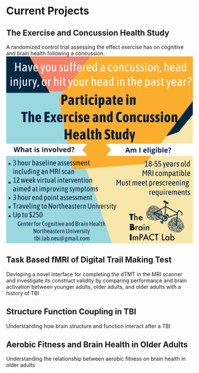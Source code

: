 # Current Projects

## The Exercise and Concussion Health Study
A randomized control trial assessing the effect exercise has on cognitive and brain health following a concussion.
![Techs_flyer](/assets/img/Techs_flyer.png)
## Task Based fMRI of Digital Trail Making Test
Devloping a novel interface for completing the dTMT in the MRI scanner and investigate its construct validity by comparing performance and brain activation between younger adults, older adults, and older adults with a history of TBI

## Structure Function Coupling in TBI
Understanding how brain structure and function interact after a TBI

## Aerobic Fitness and Brain Health in Older Adults
Understanding the relationship between aerobic fitness on brain health in older adults 
